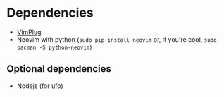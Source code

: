 # Dependencies

- [VimPlug](https://github.com/junegunn/vim-plug?tab=readme-ov-file#neovim)
- Neovim with python (`sudo pip install neovim` or, if you're cool, `sudo pacman -S python-neovim`)

## Optional dependencies

- Nodejs (for ufo)

